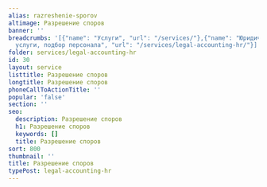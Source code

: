 ```yaml
---
alias: razreshenie-sporov
altimage: Разрешение споров
banner: ''
breadcrumbs: '[{"name": "Услуги", "url": "/services/"},{"name": "Юридические и бухгалтерские
  услуги, подбор персонала", "url": "/services/legal-accounting-hr/"}]'
folder: services/legal-accounting-hr
id: 30
layout: service
listtitle: Разрешение споров
longtitle: Разрешение споров
phoneCallToActionTitle: ''
popular: 'false'
section: ''
seo:
  description: Разрешение споров
  h1: Разрешение споров
  keywords: []
  title: Разрешение споров
sort: 800
thumbnail: ''
title: Разрешение споров
typePost: legal-accounting-hr
---
```

